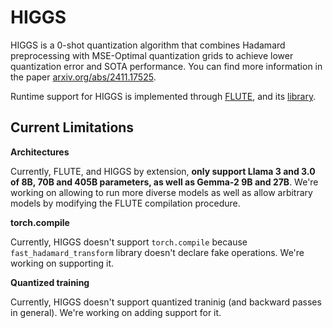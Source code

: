 <!--Copyright 2024 The HuggingFace Team. All rights reserved.

Licensed under the Apache License, Version 2.0 (the "License"); you may not use this file except in compliance with
the License. You may obtain a copy of the License at

http://www.apache.org/licenses/LICENSE-2.0

Unless required by applicable law or agreed to in writing, software distributed under the License is distributed on
an "AS IS" BASIS, WITHOUT WARRANTIES OR CONDITIONS OF ANY KIND, either express or implied. See the License for the
specific language governing permissions and limitations under the License.

⚠️ Note that this file is in Markdown but contain specific syntax for our doc-builder (similar to MDX) that may not be
rendered properly in your Markdown viewer.

-->

# HIGGS

HIGGS is a 0-shot quantization algorithm that combines Hadamard preprocessing with MSE-Optimal quantization grids to achieve lower quantization error and SOTA performance. You can find more information in the paper [arxiv.org/abs/2411.17525](https://arxiv.org/abs/2411.17525).

Runtime support for HIGGS is implemented through [FLUTE](https://arxiv.org/abs/2407.10960), and its [library](https://github.com/HanGuo97/flute).

## Current Limitations

**Architectures**

Currently, FLUTE, and HIGGS by extension, **only support Llama 3 and 3.0 of 8B, 70B and 405B parameters, as well as Gemma-2 9B and 27B**. We're working on allowing to run more diverse models as well as allow arbitrary models by modifying the FLUTE compilation procedure.

**torch.compile**

Currently, HIGGS doesn't support `torch.compile` because `fast_hadamard_transform` library doesn't declare fake operations. We're working on supporting it.

**Quantized training**

Currently, HIGGS doesn't support quantized traninig (and backward passes in general). We're working on adding support for it.